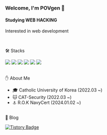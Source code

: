 ### Welcome, I'm POVgen 👋


#### Studying **WEB HACKING**
Interested in web development

<br>

🛠️ Stacks

<img src="https://img.shields.io/badge/Python-3766AB?style=flat-square&logo=Python&logoColor=white"/> <img src="https://img.shields.io/badge/JAVA-007396?style=flat&logo=Java&logoColor=white"/> <img src="https://img.shields.io/badge/JavaScript-F7DF1E?style=flat-square&logo=JavaScript&logoColor=white"/>
<img src="https://img.shields.io/badge/MySQL-4479A1?style=flat-square&logo=MySQL&logoColor=white"/> <img src="https://img.shields.io/badge/C-A8B9CC?style=flat-square&logo=C&logoColor=white"/> <img src="https://img.shields.io/badge/PHP-777BB4?style=flat-square&logo=PHP&logoColor=white"/>

<br>
✋ About Me

* 🎓 Catholic University of Korea (2022.03 ~)  
* 🐱 CAT-Security (2022.03 ~)
* ⚓ R.O.K NavyCert (2024.01.02 ~) 




<br>
📒 Blog

[![Tistory Badge](https://img.shields.io/badge/Tistory-000000?style=flat-square&logo=Tistory&logoColor=white&link=mailto:https://lovflag.tistory.com)](https://lovflag.tistory.com)


<!-- 🏆 Awards
|Competition|Prize|Date|
|------|---|---|
||
|| -->
